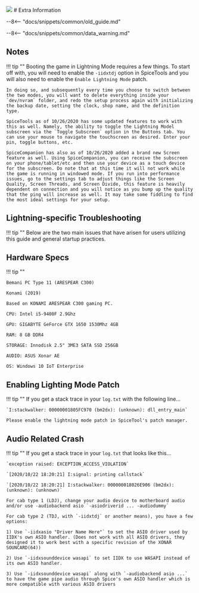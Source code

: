 <img class="header-logo" src="/img/bemani/iidx/27_heroicverse/logo.png">
# Extra Information

--8<-- "docs/snippets/common/old_guide.md"

--8<-- "docs/snippets/common/data_warning.md"

## Notes

!!! tip ""
	Booting the game in Lightning Mode requires a few things. To start off with, you will need to enable the `-iidxtdj` option in SpiceTools and you will also need to enable the `Enable Lightning Mode` patch.

	In doing so, and subsequently every time you choose to switch between the two modes, you will want to delete everything inside your `dev/nvram` folder, and redo the setup process again with initializing the backup date, setting the clock, shop name, and the definition type.

	SpiceTools as of 10/26/2020 has some updated features to work with this as well. Namely, the ability to toggle the Lightning Model subscreen via the `Toggle Subscreen` option in the Buttons tab. You can use your mouse to navigate the touchscreen as desired. Enter your pin, toggle buttons, etc.

	SpiceCompanion has also as of 10/26/2020 added a brand new Screen feature as well. Using SpiceCompanion, you can receive the subscreen on your phone/tablet/etc and then use your device as a touch device for the subscreen. Do note that at this time it will not work while the game is running in windowed mode. If you run into performance issues, go to the settings tab to adjust things like the Screen Quality, Screen Threads, and Screen Divide, this feature is heavily dependent on connection and you will notice as you bump up the quality that the ping will increase as well. It may take some fiddling to find the most ideal settings for your setup.

## Lightning-specific Troubleshooting

!!! tip ""
	Below are the two main issues that have arisen for users utilizing this guide and general startup practices.

## Hardware Specs

!!! tip ""

	Bemani PC Type 11 (ARESPEAR C300)

	Konami (2019)

	Based on KONAMI ARESPEAR C300 gaming PC.

	CPU: Intel i5-9400F 2.9Ghz

	GPU: GIGABYTE GeForce GTX 1650 1530Mhz 4GB

	RAM: 8 GB DDR4

	STORAGE: Innodisk 2.5" 3ME3 SATA SSD 256GB

	AUDIO: ASUS Xonar AE

	OS: Windows 10 IoT Enterprise

## Enabling Lighting Mode Patch

!!! tip ""
	If you get a stack trace in your `log.txt` with the following line...

	`I:stackwalker: 00000001805FC970 (bm2dx): (unknown): dll_entry_main`

	Please enable the lightning mode patch in SpiceTool's patch manager.

## Audio Related Crash

!!! tip ""
	If you get a stack trace in your `log.txt` that looks like this...

	`exception raised: EXCEPTION_ACCESS_VIOLATION`

	`[2020/10/22 18:20:21] I:signal: printing callstack`

	`[2020/10/22 18:20:21] I:stackwalker: 000000018026E906 (bm2dx): (unknown): (unknown)`

	For cab type 1 (LDJ), change your audio device to motherboard audio and/or use -audiobackend asio `-asiodriverid ... -audiodummy`

	For cab type 2 (TDJ, with `-iidxtdj` or another means), you have a few options:

	1) Use `-iidxasio "Driver Name Here"` to set the ASIO driver used by IIDX's own ASIO handler. (Does not work with all ASIO drivers, they designed it to work best with a specific revision of the XONAR SOUNCARD(64))

	2) Use `-iidxsounddevice wasapi` to set IIDX to use WASAPI instead of its own ASIO handler.

	3) Use `-iidxsounddevice wasapi` along with `-audiobackend asio ...` to have the game pipe audio through Spice's own ASIO handler which is more compatible with various ASIO drivers